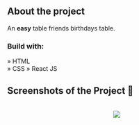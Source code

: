 <h2>About the project</h2>

<p>An <b>easy</b> table friends birthdays table.</p>

<h3>Build with:</h3>

» HTML<br>
» CSS<r>
» React JS

<h2>Screenshots of the Project 📸</h2>
<br>

<div align='center'>
<img src='https://github.com/zakhar-lobai/pojects/assets/29870526/18f69237-036c-4b79-a2b1-ebeedded846f'/>

</div>
